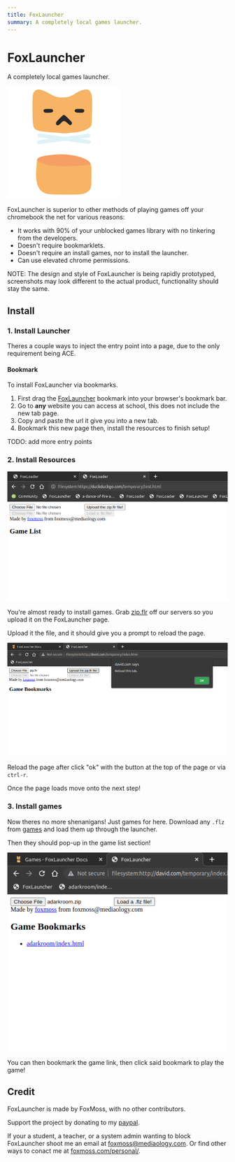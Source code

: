 ```yaml
---
title: FoxLauncher
summary: A completely local games launcher.
---
```


# FoxLauncher

A completely local games launcher.

![Logo](img/favicon.png "Logo")


FoxLauncher is superior to other methods of playing games off your chromebook the net for various reasons:

- It works with 90% of your unblocked games library with no tinkering from the developers.
- Doesn't require bookmarklets.
- Doesn't require an install games, nor to install the launcher.
- Can use elevated chrome permissions.


NOTE: The design and style of FoxLauncher is being rapidly prototyped, screenshots may look different to the actual product, functionality should stay the same.

## Install

### 1. Install Launcher

Theres a couple ways to inject the entry point into a page, due to the only requirement being ACE.

#### Bookmark
To install FoxLauncher via bookmarks.

1. First drag the <a href="javascript:{payload}">FoxLauncher</a> bookmark into your browser's bookmark bar.
2. Go to **any** website you can access at school, this does not include the new tab page.
3. Copy and paste the url it give you into a new tab.
4. Bookmark this new page then, install the resources to finish setup!

TODO: add more entry points

### 2. Install Resources

![What the launcher should look on first load](img/firstload.png "What the launcher should look on first load")

You're almost ready to install games. Grab [zip.flr](assets/res/zip.flr) off our servers so you upload it on the FoxLauncher page.

Upload it the file, and it should give you a prompt to reload the page.


![Reload the tab](img/reloadthistab.png "Reload the tab")

Reload the page after click "ok" with the button at the top of the page or via `ctrl-r`.

Once the page loads move onto the next step!

### 3. Install games

Now theres no more shenanigans! Just games for here. Download any `.flz` from [games](games.md) and load them up through the launcher.

Then they should pop-up in the game list section!

![Game List](img/gamelist.png "Game List")

You can then bookmark the game link, then click said bookmark to play the game!

## Credit

FoxLauncher is made by FoxMoss, with no other contributors. 

Support the project by donating to my [paypal](https://www.paypal.com/donate/?hosted_button_id=DBWDWVZF7JFEC). 

If your a student, a teacher, or a system admin wanting to block FoxLauncher shoot me an email at [foxmoss@mediaology.com](mailto:foxmoss@mediaology.com).
Or find other ways to conact me at [foxmoss.com/personal/](https://foxmoss.com/personal/).
